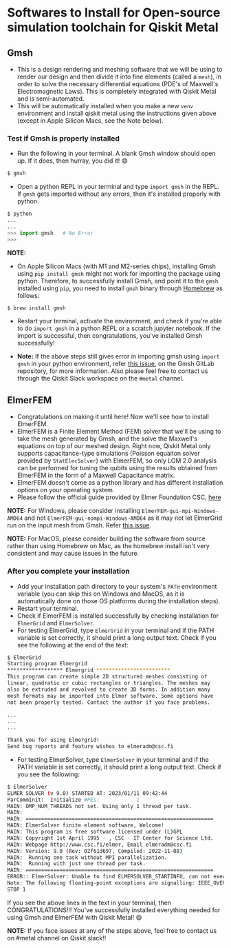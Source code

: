 # Softwares to Install for Open-source simulation toolchain for Qiskit Metal
## Gmsh
- This is a design rendering and meshing software that we will be using to render our design and then divide it into fine elements (called a `mesh`), in order to solve the necessary differential equations (PDE's of Maxwell's Electromagnetic Laws). This is completely integrated with Qiskit Metal and is semi-automated.
- This will be automatically installed when you make a new `venv` environment and install qiskit metal using the instructions given above (except in Apple Silicon Macs, see the Note below).

### Test if Gmsh is properly installed
- Run the following in your terminal. A blank Gmsh window should open up. If it does, then hurray, you did it! 😄
```bash
$ gmsh
```

- Open a python REPL in your terminal and type `import gmsh` in the REPL. If `gmsh` gets imported without any errors, then it's installed properly with python.
```python
$ python
...
...
>>> import gmsh   # No Error
>>>
```

**NOTE:**
- On Apple Silicon Macs (with M1 and M2-series chips), installing Gmsh using `pip install gmsh` might not work for importing the package using python. Therefore, to successfully install Gmsh, and point it to the `gmsh` installed using `pip`, you need to install `gmsh` binary through [Homebrew](https://brew.sh/) as follows:
```bash
$ brew install gmsh
```
- Restart your terminal, activate the environment, and check if you're able to do `import gmsh` in a python REPL or a scratch jupyter notebook. If the import is successful, then congratulations, you've installed Gmsh successfully!

- **Note:** If the above steps still gives error in importing gmsh using `import gmsh` in your python environment, refer [this issue](https://gitlab.onelab.info/gmsh/gmsh/-/issues/1705), on the Gmsh GitLab repository, for more information. Also please feel free to contact us through the Qiskit Slack workspace on the `#metal` channel.

## ElmerFEM
- Congratulations on making it until here! Now we'll see how to install ElmerFEM.
- ElmerFEM is a Finite Element Method (FEM) solver that we'll be using to take the mesh generated by Gmsh, and the solve the Maxwell's equations on top of our meshed design. Right now, Qiskit Metal only supports capacitance-type simulations (Poisson equaiton solver provided by `StatElecSolver`) with ElmerFEM, so only LOM 2.0 analysis can be performed for tuning the qubits using the results obtained from ElmerFEM in the form of a Maxwell Capacitance matrix.
- ElmerFEM doesn't come as a python library and has different installation options on your operating system.
- Please follow the official guide provided by Elmer Foundation CSC, [here](https://github.com/ElmerCSC/elmerfem#elmer-fem)

**NOTE:** For Windows, please consider installing `ElmerFEM-gui-mpi-Windows-AMD64` and not `ElmerFEM-gui-nompi-Windows-AMD64` as it may not let ElmerGrid run on the input mesh from Gmsh. Refer [this issue](https://github.com/Qiskit/qiskit-metal/issues/933).

**NOTE:** For MacOS, please consider building the software from source rather than using Homebrew on Mac, as the homebrew install isn't very consistent and may cause issues in the future.

### After you complete your installation
- Add your installation path directory to your system's `PATH` environment variable (you can skip this on Windows and MacOS, as it is automatically done on those OS platforms during the installation steps).
- Restart your terminal.
- Check if ElmerFEM is installed successfully by checking installation for `ElmerGrid` and `ElmerSolver`.
- For testing ElmerGrid, type `ElmerGrid` in your terminal and if the PATH variable is set correctly, it should print a long output text. Check if you see the following at the end of the text:
```bash
$ ElmerGrid
Starting program Elmergrid
****************** Elmergrid ************************
This program can create simple 2D structured meshes consisting of
linear, quadratic or cubic rectangles or triangles. The meshes may
also be extruded and revolved to create 3D forms. In addition many
mesh formats may be imported into Elmer software. Some options have
not been properly tested. Contact the author if you face problems.

...
...
...

Thank you for using Elmergrid!
Send bug reports and feature wishes to elmeradm@csc.fi
```

- For testing ElmerSolver, type `ElmerSolver` in your terminal and if the PATH variable is set correctly, it should print a long output text. Check if you see the following:

```bash
$ ElmerSolver
ELMER SOLVER (v 9.0) STARTED AT: 2023/01/11 09:42:44
ParCommInit:  Initialize #PEs:            1
MAIN: OMP_NUM_THREADS not set. Using only 1 thread per task.
MAIN:
MAIN: =============================================================
MAIN: ElmerSolver finite element software, Welcome!
MAIN: This program is free software licensed under (L)GPL
MAIN: Copyright 1st April 1995 - , CSC - IT Center for Science Ltd.
MAIN: Webpage http://www.csc.fi/elmer, Email elmeradm@csc.fi
MAIN: Version: 9.0 (Rev: 02f61d697, Compiled: 2022-11-08)
MAIN:  Running one task without MPI parallelization.
MAIN:  Running with just one thread per task.
MAIN: =============================================================
ERROR:: ElmerSolver: Unable to find ELMERSOLVER_STARTINFO, can not execute.
Note: The following floating-point exceptions are signalling: IEEE_OVERFLOW_FLAG
STOP 1
```

If you see the above lines in the text in your terminal, then CONGRATULATIONS!!! You've successfully installed everything needed for using Gmsh and ElmerFEM with Qiskit Metal! 😄

**NOTE:** If you face issues at any of the steps above, feel free to contact us on #metal channel on Qiskit slack!!
